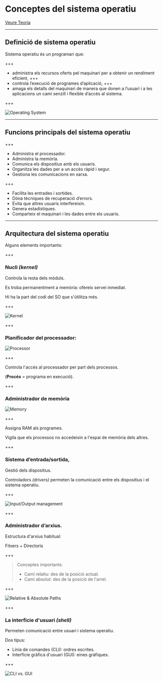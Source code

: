 Conceptes del sistema operatiu
================

[Veure Teoria](https://jrodr236.github.io/SOM/ConceptesDelSistemaOperatiu.html)

---

Definició de sistema operatiu
-----------

Sistema operatiu és un programari que:

+++

* administra els recursos oferts pel maquinari per a obtenir un rendiment eficient,
+++
* controla l’execució de programes d’aplicació,
+++
* amaga els detalls del maquinari de manera que donen a l’usuari i a les aplicacions un camí senzill i flexible d’accés al sistema.

+++ 

![Operating System](https://www.supraits.com/wp-content/uploads/2018/01/Operating-Systems.png)

---

Funcions principals del sistema operatiu
------------

+++

* Administra el processador.
* Administra la memòria.
* Comunica els dispositius amb els usuaris.
* Organitza les dades per a un accés ràpid i segur.
* Gestiona les comunicacions en xarxa.

+++

* Facilita les entrades i sortides.
* Dóna tècniques de recuperació d’errors.
* Evita que altres usuaris interfereixin.
* Genera estadístiques.
* Comparteix el maquinari i les dades entre els usuaris.

---

Arquitectura del sistema operatiu
----------------

Alguns elements importants:

+++

### Nucli _(kernel)_

Controla la resta dels mòduls.

Es troba permanentment a memòria: ofereix servei inmediat.

Hi ha la part del codi del SO que s'útilitza més.

+++

![Kernel](https://ugc.kn3.net/i/origin/http://nexolinux.com/wp-content/uploads/2013/02/explore_linux_kernel.png)

+++

### Planificador del processador:

![Processor](https://i.ebayimg.com/images/g/yjkAAOSwowxZdf7j/s-l300.jpg)

+++

Controla l'accés al processador per part dels processos.

(**Procés** = programa en execució).


+++

### Administrador de memòria

![Memory](https://www.extremetech.com/wp-content/uploads/2016/02/DRAM-Feature.jpg)

+++

Assigna RAM als programes.

Vigila que els processos no accedeixin a l'espai de memòria dels altres.


+++

### Sistema d’entrada/sortida,

Gestió dels dispositius.

Controladors _(drivers)_ permeten la comunicació entre els dispositius i el sistema operatiu.

+++

![Input/Output management](http://blog.drivethelife.com/wp-content/uploads/2015/12/device-driver.png)

+++

### Administrador d’arxius.

Estructura d'arxius habitual:

Fitxers + Directoris

+++

> Conceptes importants:
> * Camí relatiu: des de la posició actual.
> * Camí absolut: des de la posició de l'arrel.

+++

![Relative & Absolute Paths](https://automatetheboringstuff.com/images/000032.jpg)

+++

### La interfície d'usuari _(shell)_

Permeten comunicació entre usuari i sistema operatiu.

Dos tipus:
- Línia de comandes (CLI): ordres escrites.
- Interfície gràfica d'usuari (GUI): eines gràfiques.

+++

![CLI vs. GUI](http://www.itrelease.com/wp-content/uploads/2017/11/GUI-vs-CLI.png)
